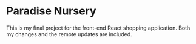 # Paradise Nursery

This is my final project for the front-end React shopping application. Both my changes and the remote updates are included.